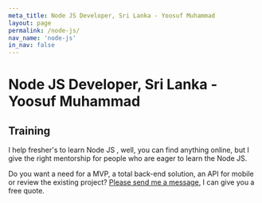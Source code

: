 ```yaml
---
meta_title: Node JS Developer, Sri Lanka - Yoosuf Muhammad
layout: page
permalink: /node-js/
nav_name: 'node-js'
in_nav: false
---
```

# Node JS Developer, Sri Lanka - Yoosuf Muhammad


## Training
I help fresher's to learn Node JS , well, you can find anything online, but I give the right mentorship for people who are eager to learn the Node JS.

 Do you want a need for a MVP, a total back-end solution, an API  for mobile or review the existing project?  [Please send me a message](/contact/?utm_source=yoosuf.me&utm_medium=ror&utm_campaign=consultancy), I can give you a free quote.

